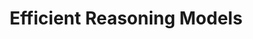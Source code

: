 ---
title: Efficient Reasoning Models
layout: intern
start_date: 2024-01-24
end_date: 2024-05-23

lab_name: "xML Lab, National University of Singapore"
lab_link: "https://sites.google.com/view/xml-nus"

supervisor_name: "Prof Xinchao Wang"
supervisor_link: "https://sites.google.com/site/sitexinchaowang/"
---